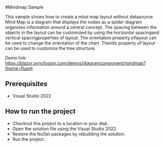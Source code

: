#Mindmap Sample

This sample shows how to create a mind map layout without datasource. Mind Map is a diagram that displays the nodes as a spider diagram organizes information around a central concept.  The spacing between the objects in the layout can be customized by using the horizontal spacingand vertical spacingproperties of layout. The orientation property oflayout can be used to change the orientation of the chart. Theinfo property of layout can be used to customize the tree structure.

Demo link:
https://blazor.syncfusion.com/demos/diagramcomponent/mindmap?theme=fluent

## Prerequisites

* Visual Studio 2022

## How to run the project

* Checkout this project to a location in your disk.
* Open the solution file using the Visual Studio 2022.
* Restore the NuGet packages by rebuilding the solution.
* Run the project.
